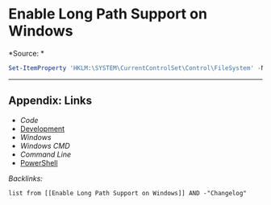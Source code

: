# Enable Long Path Support on Windows

\*Source: *

````powershell
Set-ItemProperty 'HKLM:\SYSTEM\CurrentControlSet\Control\FileSystem' -Name 'LongPathsEnabled' -Value 1
````

---

## Appendix: Links

* *Code*
* [Development](../../MOCs/Development.md)
* *Windows*
* *Windows CMD*
* *Command Line*
* [PowerShell](../PowerShell/PowerShell.md)

*Backlinks:*

````dataview
list from [[Enable Long Path Support on Windows]] AND -"Changelog"
````
